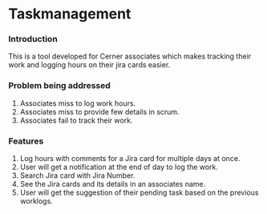 # Taskmanagement

### Introduction
  This is a tool developed for Cerner associates which makes tracking their work and logging hours on their jira cards easier.

### Problem being addressed
1) Associates miss to log work hours.
2) Associates miss to provide few details in scrum.
3) Associates fail to track their work.

### Features
1) Log hours with comments for a Jira card for multiple days at once.
2) User will get a notification at the end of day to log the work.
3) Search Jira card with Jira Number.
4) See the Jira cards and its details in an associates name.
5) User will get the suggestion of their pending task based on the previous worklogs.​

